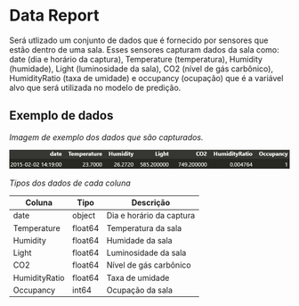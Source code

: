 # Data Report
Será utlizado um conjunto de dados que é fornecido por sensores que estão dentro de uma sala. Esses sensores capturam dados da sala como: date (dia e horário da captura), Temperature (temperatura), Humidity (humidade), Light (luminosidade da sala), CO2 (nível de gás carbônico), HumidityRatio (taxa de umidade) e occupancy (ocupação) que é a variável alvo que será utilizada no modelo de predição.

## Exemplo de dados
_Imagem de exemplo dos dados que são capturados._

![Exemplo dos dados](data_example.png)

_Tipos dos dados de cada coluna_

| Coluna        | Tipo         | Descrição |
|---------------|--------------|-----------|
| date          | object       | Dia e horário da captura |
| Temperature   | float64      | Temperatura da sala |
| Humidity      | float64      | Humidade da sala |
| Light         | float64      | Luminosidade da sala |
| CO2           | float64      | Nível de gás carbônico |
| HumidityRatio | float64      | Taxa de umidade |
| Occupancy     | int64        | Ocupação da sala |